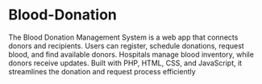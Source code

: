 # Blood-Donation
The Blood Donation Management System is a web app that connects donors and recipients. Users can register, schedule donations, request blood, and find available donors. Hospitals manage blood inventory, while donors receive updates. Built with PHP, HTML, CSS, and JavaScript, it streamlines the donation and request process efficiently

